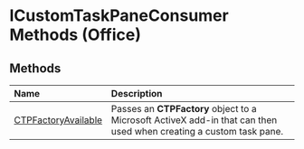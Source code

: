 
# ICustomTaskPaneConsumer Methods (Office)

## Methods



|**Name**|**Description**|
|:-----|:-----|
| [CTPFactoryAvailable](b4fd5ea5-5cad-0c48-0538-855f94fb65c9.md)|Passes an  **CTPFactory** object to a Microsoft ActiveX add-in that can then used when creating a custom task pane.|
